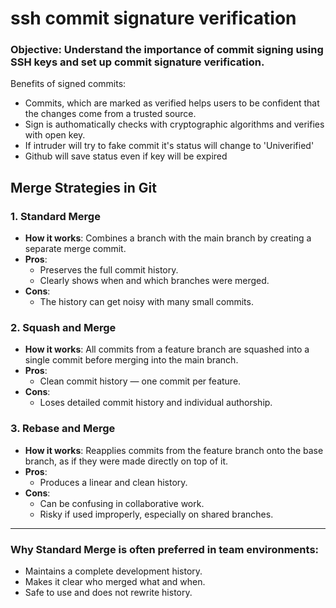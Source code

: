 # ssh commit signature verification

### Objective: Understand the importance of commit signing using SSH keys and set up commit signature verification.

Benefits of signed commits:
- Commits, which are marked as verified helps users to be confident that the changes come from a trusted source.
- Sign is authomatically checks with cryptographic algorithms and verifies with open key.
- If intruder will try to fake commit it's status will change to 'Univerified'
- Github will save status even if key will be expired


## Merge Strategies in Git

### 1. Standard Merge
- **How it works**: Combines a branch with the main branch by creating a separate merge commit.
- **Pros**:
  - Preserves the full commit history.
  - Clearly shows when and which branches were merged.
- **Cons**:
  - The history can get noisy with many small commits.

### 2. Squash and Merge
- **How it works**: All commits from a feature branch are squashed into a single commit before merging into the main branch.
- **Pros**:
  - Clean commit history — one commit per feature.
- **Cons**:
  - Loses detailed commit history and individual authorship.

### 3. Rebase and Merge
- **How it works**: Reapplies commits from the feature branch onto the base branch, as if they were made directly on top of it.
- **Pros**:
  - Produces a linear and clean history.
- **Cons**:
  - Can be confusing in collaborative work.
  - Risky if used improperly, especially on shared branches.

---

### Why **Standard Merge** is often preferred in team environments:
- Maintains a complete development history.
- Makes it clear who merged what and when.
- Safe to use and does not rewrite history.
